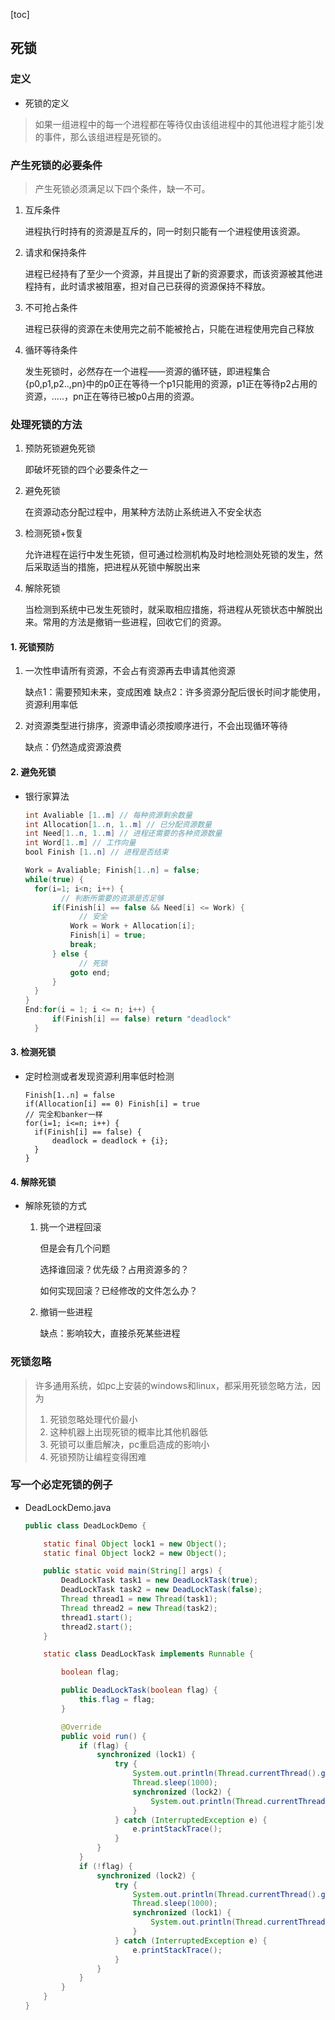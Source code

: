 [toc]

## 死锁

### 定义

- 死锁的定义

> 如果一组进程中的每一个进程都在等待仅由该组进程中的其他进程才能引发的事件，那么该组进程是死锁的。

### 产生死锁的必要条件

> 产生死锁必须满足以下四个条件，缺一不可。

1. 互斥条件

   进程执行时持有的资源是互斥的，同一时刻只能有一个进程使用该资源。

2. 请求和保持条件

   进程已经持有了至少一个资源，并且提出了新的资源要求，而该资源被其他进程持有，此时请求被阻塞，担对自己已获得的资源保持不释放。

3. 不可抢占条件

   进程已获得的资源在未使用完之前不能被抢占，只能在进程使用完自己释放

4. 循环等待条件

   发生死锁时，必然存在一个进程——资源的循环链，即进程集合{p0,p1,p2..,pn}中的p0正在等待一个p1只能用的资源，p1正在等待p2占用的资源，.....，pn正在等待已被p0占用的资源。

### 处理死锁的方法

1. 预防死锁避免死锁

   即破坏死锁的四个必要条件之一

2. 避免死锁

   在资源动态分配过程中，用某种方法防止系统进入不安全状态

3. 检测死锁+恢复

   允许进程在运行中发生死锁，但可通过检测机构及时地检测处死锁的发生，然后采取适当的措施，把进程从死锁中解脱出来

4. 解除死锁

   当检测到系统中已发生死锁时，就采取相应措施，将进程从死锁状态中解脱出来。常用的方法是撤销一些进程，回收它们的资源。

#### 1. 死锁预防

1. 一次性申请所有资源，不会占有资源再去申请其他资源

   缺点1：需要预知未来，变成困难
   缺点2：许多资源分配后很长时间才能使用，资源利用率低

2. 对资源类型进行排序，资源申请必须按顺序进行，不会出现循环等待

   缺点：仍然造成资源浪费

#### 2. 避免死锁

- 银行家算法

  ```java
  int Avaliable [1..m] // 每种资源剩余数量
  int Allocation[1..n, 1..m] // 已分配资源数量
  int Need[1..n, 1..m] // 进程还需要的各种资源数量
  int Word[1..m] // 工作向量
  bool Finish [1..n] // 进程是否结束
  
  Work = Avaliable; Finish[1..n] = false;
  while(true) {
  	for(i=1; i<n; i++) {
          // 判断所需要的资源是否足够
  		if(Finish[i] == false && Need[i] <= Work) {
              // 安全
  			Work = Work + Allocation[i];
  			Finish[i] = true;
  			break;
  		} else {
              // 死锁
  			goto end;
  		}
  	}
  }
  End:for(i = 1; i <= n; i++) {
  		if(Finish[i] == false) return "deadlock"	
  	}
  ```

#### 3. 检测死锁

- 定时检测或者发现资源利用率低时检测

  ``` 
  Finish[1..n] = false
  if(Allocation[i] == 0) Finish[i] = true
  // 完全和banker一样
  for(i=1; i<=n; i++) {
  	if(Finish[i] == false) {
  		deadlock = deadlock + {i};
  	}
  }
  ```

#### 4. 解除死锁

- 解除死锁的方式

  1. 挑一个进程回滚

     但是会有几个问题

     选择谁回滚？优先级？占用资源多的？

     如何实现回滚？已经修改的文件怎么办？

  2. 撤销一些进程

     缺点：影响较大，直接杀死某些进程

### 死锁忽略

> 许多通用系统，如pc上安装的windows和linux，都采用死锁忽略方法，因为
>
> 1. 死锁忽略处理代价最小
> 2. 这种机器上出现死锁的概率比其他机器低
> 3. 死锁可以重启解决，pc重启造成的影响小
> 4. 死锁预防让编程变得困难

### 写一个必定死锁的例子

- DeadLockDemo.java

  ```java
  public class DeadLockDemo {
  
      static final Object lock1 = new Object();
      static final Object lock2 = new Object();
  
      public static void main(String[] args) {
          DeadLockTask task1 = new DeadLockTask(true);
          DeadLockTask task2 = new DeadLockTask(false);
          Thread thread1 = new Thread(task1);
          Thread thread2 = new Thread(task2);
          thread1.start();
          thread2.start();
      }
  
      static class DeadLockTask implements Runnable {
  
          boolean flag;
  
          public DeadLockTask(boolean flag) {
              this.flag = flag;
          }
  
          @Override
          public void run() {
              if (flag) {
                  synchronized (lock1) {
                      try {
                          System.out.println(Thread.currentThread().getName() + "获取到lock1");
                          Thread.sleep(1000);
                          synchronized (lock2) {
                              System.out.println(Thread.currentThread().getName() + "获取到lock2");
                          }
                      } catch (InterruptedException e) {
                          e.printStackTrace();
                      }
                  }
              }
              if (!flag) {
                  synchronized (lock2) {
                      try {
                          System.out.println(Thread.currentThread().getName() + "获取到lock2");
                          Thread.sleep(1000);
                          synchronized (lock1) {
                              System.out.println(Thread.currentThread().getName() + "获取到lock1");
                          }
                      } catch (InterruptedException e) {
                          e.printStackTrace();
                      }
                  }
              }
          }
      }
  }
  ```